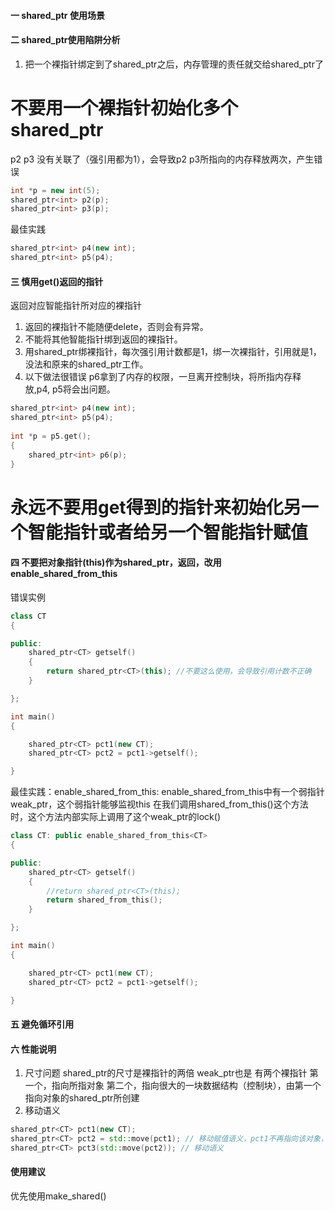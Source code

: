 #### 一 shared_ptr 使用场景

#### 二 shared_ptr使用陷阱分析
1. 把一个裸指针绑定到了shared_ptr之后，内存管理的责任就交给shared_ptr了
# 不要用一个裸指针初始化多个shared_ptr
p2 p3 没有关联了（强引用都为1），会导致p2 p3所指向的内存释放两次，产生错误
```c++
int *p = new int(5);
shared_ptr<int> p2(p);
shared_ptr<int> p3(p);
```
最佳实践
```c++
shared_ptr<int> p4(new int);
shared_ptr<int> p5(p4);
```

#### 三 慎用get()返回的指针
返回对应智能指针所对应的裸指针
1. 返回的裸指针不能随便delete，否则会有异常。
2. 不能将其他智能指针绑到返回的裸指针。
3. 用shared_ptr绑裸指针，每次强引用计数都是1，绑一次裸指针，引用就是1，没法和原来的shared_ptr工作。
4. 以下做法很错误
p6拿到了内存的权限，一旦离开控制块，将所指内存释放,p4, p5将会出问题。
```c++
shared_ptr<int> p4(new int);
shared_ptr<int> p5(p4);
	
int *p = p5.get();
{
	shared_ptr<int> p6(p);
}
```
# 永远不要用get得到的指针来初始化另一个智能指针或者给另一个智能指针赋值

#### 四 不要把对象指针(this)作为shared_ptr，返回，改用enable_shared_from_this
错误实例
```c++
class CT
{

public:
	shared_ptr<CT> getself()
	{
		return shared_ptr<CT>(this); //不要这么使用，会导致引用计数不正确
	}

};

int main()
{

	shared_ptr<CT> pct1(new CT);
	shared_ptr<CT> pct2 = pct1->getself();

}

```
最佳实践：enable_shared_from_this:
enable_shared_from_this中有一个弱指针weak_ptr，这个弱指针能够监视this
在我们调用shared_from_this()这个方法时，这个方法内部实际上调用了这个weak_ptr的lock()
```c++
class CT: public enable_shared_from_this<CT>
{

public:
	shared_ptr<CT> getself()
	{
		//return shared_ptr<CT>(this);
		return shared_from_this();
	}

};

int main()
{

	shared_ptr<CT> pct1(new CT);
	shared_ptr<CT> pct2 = pct1->getself();

}
```

#### 五 避免循环引用
#### 六 性能说明
1. 尺寸问题
shared_ptr的尺寸是裸指针的两倍
weak_ptr也是
有两个裸指针
第一个，指向所指对象
第二个，指向很大的一块数据结构（控制块），由第一个指向对象的shared_ptr所创建
2. 移动语义
```c++
shared_ptr<CT> pct1(new CT);
shared_ptr<CT> pct2 = std::move(pct1); // 移动赋值语义，pct1不再指向该对象，引用计数依旧是1
shared_ptr<CT> pct3(std::move(pct2)); // 移动语义
```

#### 使用建议
优先使用make_shared()

